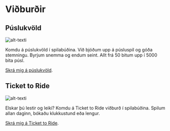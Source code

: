 # Viðburðir

## Púslukvöld

![alt-texti](puzzle.jpg)

Komdu á púslukvöld í spilabúðina. Við bjóðum upp á púsluspil og góða stemningu. Byrjum snemma og endum seint. Allt frá 50 bitum upp í 5000 bita púsl.

[Skrá mig á púslukvöld](hlekkur-a-skraningu).

## Ticket to Ride

![alt-texti](ticket-to-ride.jpg)

Elskar þú lestir og leiki? Komdu á Ticket to Ride viðburð í spilabúðina. Spilum allan daginn, bókaðu klukkustund eða lengur.

[Skrá mig á Ticket to Ride](hlekkur-a-skraningu).

